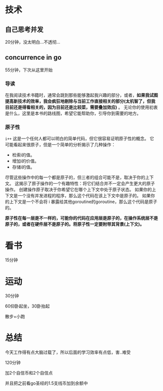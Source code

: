 # 技术
## 自己思考并发
20分钟，没太明白...不透彻...

## concurrence in go
55分钟，下次从这里开始
### 导读
在我阅读技术书籍时，通常会跳到那些能够激起我兴趣的部分，或者，**如果我试图提高新技术的效率，我会疯狂地剔除与当前工作直接相关的部分(太机智了，但我目前还是得看相关的，因为目前还是比较菜，需要叠加效应)** 。 无论你的使用初衷是什么，这里是本书的路线图，希望它能帮助你，引导你到需要的地方。

### 原子性
`i++`
这是一个任何人都可以明白的简单代码，但它很容易证明原子性的概念。 它可能看起来很原子，但是一个简单的分析揭示了几种操作：
- 检索i的值。
- 增加i的价值。
- 存储i的值。

尽管这些操作中的每一个都是原子的，但三者的组合可能不是，取决于你的上下文。 这揭示了原子操作的一个有趣特性：将它们结合并不一定会产生更大的原子操作。 创建操作原子取决于你希望它在哪个上下文中处于原子状态。 如果你的上下文是一个没有并发进程的程序，那么这个代码在该上下文中是原子的。 如果你的上下文是一个不会将 i 暴露给其他goroutine的goroutine，那么这个代码是原子的。

**原子性在每一层是不一样的，可能你的代码在应用层是原子的，在操作系统层不是原子的，或者在硬件层不是原子的。将原子性一定要附带其背景(上下文)。**

# 看书
15分钟

# 运动
30分钟

60仰卧起坐，30卧抬起

散步+小跑

# 总结
今天工作得有点大脑过载了，所以后面的学习效率有点低，害..难受

120分钟

加2个自信币和2个自信点

并且把之前看go圣经的1.5支线币加到余额中